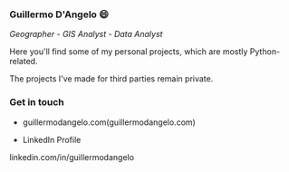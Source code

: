 ### Guillermo D'Angelo 😄

*Geographer - GIS Analyst - Data Analyst*

Here you'll find some of my personal projects, which are mostly Python-related.

The projects I've made for third parties remain private.

### Get in touch

- guillermodangelo.com(guillermodangelo.com)

- LinkedIn Profile

linkedin.com/in/guillermodangelo

<!--
**guillermodangelo/guillermodangelo** is a ✨ _special_ ✨ repository because its `README.md` (this file) appears on your GitHub profile.

Here are some ideas to get you started:

- 🔭 I’m currently working on ...
- 🌱 I’m currently learning ...
- 👯 I’m looking to collaborate on ...
- 🤔 I’m looking for help with ...
- 💬 Ask me about ...
- 📫 How to reach me: ...
- 😄 Pronouns: ...
- ⚡ Fun fact: ...
-->
